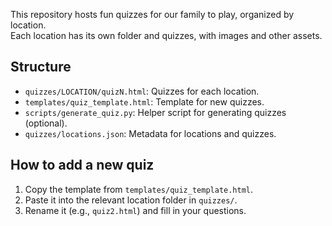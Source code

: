 This repository hosts fun quizzes for our family to play, organized by location.  
Each location has its own folder and quizzes, with images and other assets.

## Structure

- `quizzes/LOCATION/quizN.html`: Quizzes for each location.
- `templates/quiz_template.html`: Template for new quizzes.
- `scripts/generate_quiz.py`: Helper script for generating quizzes (optional).
- `quizzes/locations.json`: Metadata for locations and quizzes.

## How to add a new quiz

1. Copy the template from `templates/quiz_template.html`.
2. Paste it into the relevant location folder in `quizzes/`.
3. Rename it (e.g., `quiz2.html`) and fill in your questions.